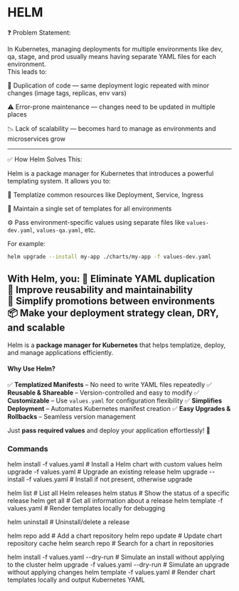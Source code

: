 # HELM
❓ Problem Statement:

In Kubernetes, managing deployments for multiple environments like dev, qa, stage, and prod usually means having separate YAML files for each environment.  
This leads to:

🔁 Duplication of code — same deployment logic repeated with minor changes (image tags, replicas, env vars)

⚠️ Error-prone maintenance — changes need to be updated in multiple places

📉 Lack of scalability — becomes hard to manage as environments and microservices grow

---
✅ How Helm Solves This:

Helm is a package manager for Kubernetes that introduces a powerful templating system. It allows you to:

📄 Templatize common resources like Deployment, Service, Ingress 

📁 Maintain a single set of templates for all environments

⚙️ Pass environment-specific values using separate files like `values-dev.yaml`, `values-qa.yaml`, etc.

For example:
```bash
helm upgrade --install my-app ./charts/my-app -f values-dev.yaml
```
With Helm, you:
🧹 Eliminate YAML duplication  
🔄 Improve reusability and maintainability  
🚀 Simplify promotions between environments  
📦 Make your deployment strategy clean, DRY, and scalable
---
Helm is a **package manager for Kubernetes** that helps templatize, deploy, and manage applications efficiently.
#### **Why Use Helm?**
✅ **Templatized Manifests** – No need to write YAML files repeatedly
✅ **Reusable & Shareable** – Version-controlled and easy to modify
✅ **Customizable** – Use `values.yaml` for configuration flexibility
✅ **Simplifies Deployment** – Automates Kubernetes manifest creation
✅ **Easy Upgrades & Rollbacks** – Seamless version management

Just **pass required values** and deploy your application effortlessly! 🎯
### Commands
helm install <release-name> <chart-path> -f values.yaml    # Install a Helm chart with custom values
helm upgrade <release-name> <chart-path> -f values.yaml    # Upgrade an existing release
helm upgrade --install <release-name> <chart-path> -f values.yaml    # Install if not present, otherwise upgrade

helm list    # List all Helm releases
helm status <release-name>    # Show the status of a specific release
helm get all <release-name>    # Get all information about a release
helm template <chart-path> -f values.yaml    # Render templates locally for debugging

helm uninstall <release-name>    # Uninstall/delete a release

helm repo add <repo-name> <repo-url>    # Add a chart repository
helm repo update    # Update chart repository cache
helm search repo <chart-name>    # Search for a chart in repositories

helm install <release-name> <chart-path> -f values.yaml --dry-run    # Simulate an install without applying to the cluster
helm upgrade <release-name> <chart-path> -f values.yaml --dry-run    # Simulate an upgrade without applying changes
helm template <chart-path> -f values.yaml    # Render chart templates locally and output Kubernetes YAML

